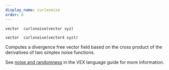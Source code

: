 ```yaml
---
display_name: curlxnoise
order: 6
---
```

`vector  curlxnoise(vector xyz)`

`vector  curlxnoise(vector4 xyzt)`

Computes a divergence free vector field based on the cross product of the derivatives of two simplex noise functions.

See [noise and randomness](../random.html) in the VEX language
guide for more information.
